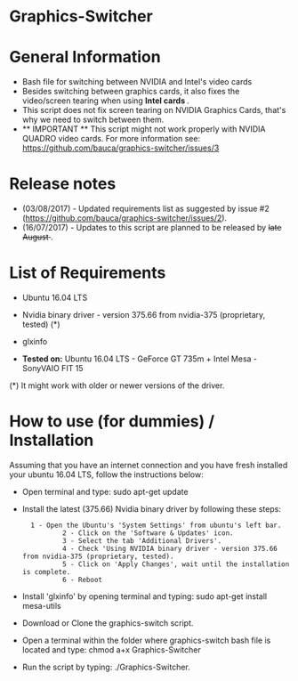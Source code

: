 # Graphics-Switcher

# General Information
- Bash file for switching between NVIDIA and Intel's video cards
- Besides switching between graphics cards, it also fixes the video/screen tearing when using <b> Intel cards </b>.
- This script does not fix screen tearing on NVIDIA Graphics Cards, that's why we need to switch between them.
- ** IMPORTANT ** This script might not work properly with NVIDIA QUADRO video cards. For more information see: https://github.com/bauca/graphics-switcher/issues/3


# Release notes
- (03/08/2017) - Updated requirements list as suggested by issue #2 (https://github.com/bauca/graphics-switcher/issues/2).
- (16/07/2017) - Updates to this script are planned to be released by <strike> late  August </strike>.

# List of Requirements 
- Ubuntu 16.04 LTS
- Nvidia binary driver - version 375.66 from nvidia-375 (proprietary, tested) (*)
- glxinfo

- <b>Tested on:</b> Ubuntu 16.04 LTS - GeForce GT 735m + Intel Mesa - SonyVAIO FIT 15

(*) It might work with older or newer versions of the driver.

# How to use (for dummies) / Installation
  Assuming that you have an internet connection and you have fresh installed your ubuntu 16.04 LTS, follow the instructions below:
	
- Open terminal and type: sudo apt-get update
- Install the latest (375.66) Nvidia binary driver by following these steps:

        1 - Open the Ubuntu's 'System Settings' from ubuntu's left bar.
				2 - Click on the 'Software & Updates' icon.
				3 - Select the tab 'Additional Drivers'.
				4 - Check 'Using NVIDIA binary driver - version 375.66 from nvidia-375 (proprietary, tested).
				5 - Click on 'Apply Changes', wait until the installation is complete.
				6 - Reboot
				
- Install 'glxinfo' by opening terminal and typing: sudo apt-get install mesa-utils
- Download or Clone the graphics-switch script.
- Open a terminal within the folder where graphics-switch bash file is located and type: chmod a+x Graphics-Switcher
- Run the script by typing: ./Graphics-Switcher.


